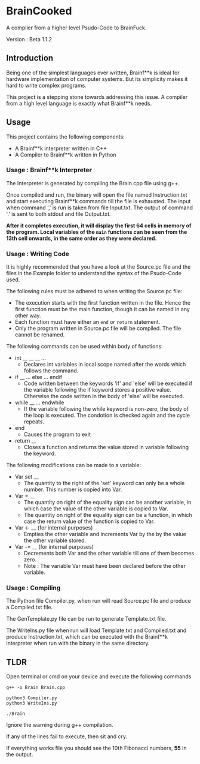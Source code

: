 # BrainCooked
A compiler from a higher level Psudo-Code to BrainFuck.

Version : Beta 1.1.2


## Introduction
Being one of the simplest languages ever written, Brainf**k is ideal for hardware implementation of computer systems. But its simplicity makes it hard to write complex programs.

This project is a stepping stone towards addressing this issue. A compiler from a high level language is exactly what Brainf**k needs.

## Usage

This project contains the following components:

* A Brainf**k interpreter written in C++
* A Compiler to Brainf**k written in Python

### Usage : Brainf**k Interpreter

The Interpreter is generated by compiling the Brain.cpp file using g++.

Once compiled and run, the binary will open the file named Instruction.txt and start executing Brainf**k commands till the file is exhausted.
The input when command ',' is run is taken from file Input.txt. The output of command '.' is sent to both stdout and file Output.txt.

**After it completes execution, it will display the first 64 cells in memory of the program. Local variables  of the ```main``` functions can be seen from the 13th cell onwards, in the same order as they were declared.**

### Usage : Writing Code

It is highly recommended that you have a look at the Source.pc file and the files in the Example folder to understand the syntax of the Psudo-Code used.

The following rules must be adhered to when writing the Source.pc file:

* The execution starts with the first function written in the file. Hence the first function must be the main function, though it can be named in any other way.
* Each function must have either an ```end``` or ```return``` statement.
* Only the program written in Source.pc file will be compiled. The file cannot be renamed.

The following commands can be used within body of functions:

* int __ __ __ ...
    * Declares int variables in local scope named after the words which follows the command.
* if __ ... else ... endif
    * Code written between the keywords 'if' and 'else' will be executed if the variable following the if keyword stores a positive value. Otherwise the code written in the body of 'else' will be executed.
* while __ ... endwhile
    * If the variable following the while keyword is non-zero, the body of the loop is executed. The condotion is checked again and the cycle repeats.
* end
    * Causes the program to exit
* return __
    * Closes a function and returns the value stored in variable following the keyword.

 The following modifications can be made to a variable:
 * Var set __
    * The quantity to the right of the 'set' keyword can only be a whole number. This number is copied into Var.
 * Var = __
    * The quantity on right of the equality sign can be another variable, in which case the value of the other variable is copied to Var.
    * The quantity on right of the equality sign can be a function, in which case the return value of the function is copied to Var.
* Var <- __ (for internal purposes)
    * Empties the other variable and increments Var by the by the value the other variable stored.
* Var -= __ (for internal purposes)
    * Decrements both Var and the other variable till one of them becomes zero.
    * Note : The variable Var must have been declared before the other variable.

### Usage : Compiling

The Python file Compiler.py, when run will read Source.pc file and produce a Compiled.txt file.

The GenTemplate.py file can be run to generate Template.txt file.

The WriteIns.py file when run will load Template.txt and Compiled.txt and produce Instruction.txt, which can be executed with the Brainf**k interpreter when run with the binary in the same directory.

## TLDR

Open terminal or cmd on your device and execute the following commands
```
g++ -o Brain Brain.cpp

python3 Compiler.py
python3 WriteIns.py

./Brain
```

Ignore the warning during g++ compilation.


If any of the lines fail to execute, then sit and cry.

If everything works file you should see the 10th Fibonacci numbers, **55** in the output.